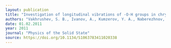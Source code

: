 ```yaml
---
layout: publication
title: "Investigation of longitudinal vibrations of -O-H groups in chrysotile asbestos by neutron scattering and polarized infrared spectroscopy."
authors: "Vakhrushev, S. B., Ivanov, A., Kumzerov, Y. A., Naberezhnov, A. A., Petrov, A. A., Semkin, V. N., & Fokin, A. V"
date: 01.02.2011
year: 2011
journal: "Physics of the Solid State"
source: https://doi.org/10.1134/S1063783411020338
---
```

